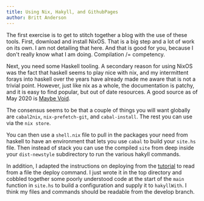 ```yaml
---
title: Using Nix, Hakyll, and GithubPages
author: Britt Anderson
---
```


The first exercise is to get to stitch together a blog with the use of these tools. First, download and install NixOS. That is a big step and a lot of work on its own. I am not detailing that here. And that is good for you, because I don't really know what I am doing.  Compilation /= competency.

Next, you need some Haskell tooling. A secondary reason for using NixOS was the fact that haskell seems to play nice with nix, and my intermittent forays into haskell over the years have already made me aware that is not a trivial point. However, just like nix as a whole, the documentation is patchy, and it is easy to find popular, but out of date resources. A good source as of May 2020 is [Maybe Void](https://maybevoid.com/posts/2019-01-27-getting-started-haskell-nix.html).

The consensus seems to be that a couple of things you will want globally are `cabal2nix`, `nix-prefetch-git`, and `cabal-install`. The rest you can use via the `nix store`.

You can then use a `shell.nix` file to pull in the packages your need from haskell to have an environment that lets you use `cabal` to build your `site.hs` file. Then instead of stack you can use the compiled `site` from deep inside your `dist-newstyle` subdirectory to run the various hakyll commands. 

In addition, I adapted the instructions on deploying from the [tutorial](https://jaspervdj.be/hakyll/tutorials/github-pages-tutorial.html) to read from a file the deploy command. I just wrote it in the top directory and cobbled together some poorly understood code at the start of the `main` function in `site.hs` to build a configuration and supply it to `hakyllWith`. I think my files and commands should be readable from the develop branch. 
